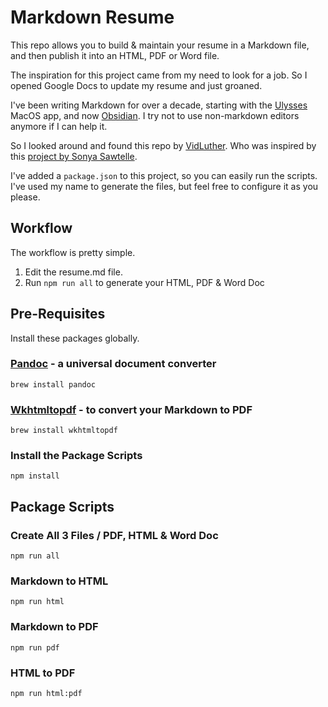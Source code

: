 # Markdown Resume

This repo allows you to build & maintain your resume in a Markdown file, and then publish it into an HTML, PDF or Word file.

The inspiration for this project came from my need to look for a job. So I opened Google Docs to update my resume and just groaned.

I've been writing Markdown for over a decade, starting with the [Ulysses](https://ulysses.app/) MacOS app, and now [Obsidian](https://obsidian.md/). I try not to use non-markdown editors anymore if I can help it.

So I looked around and found this repo by [VidLuther](https://github.com/vidluther/markdown-resume).
Who was inspired by this [project by Sonya Sawtelle](https://sdsawtelle.github.io/blog/output/simple-markdown-resume-with-pandoc-and-wkhtmltopdf.html).

I've added a `package.json` to this project, so you can easily run the scripts. I've used my name to generate the files, but feel free to configure it as you please.

## Workflow

The workflow is pretty simple.

1. Edit the resume.md file.
2. Run `npm run all` to generate your HTML, PDF & Word Doc

## Pre-Requisites

Install these packages globally.

### [Pandoc](https://pandoc.org) - a universal document converter

```shell
brew install pandoc
```

### [Wkhtmltopdf](https://wkhtmltopdf.org) - to convert your Markdown to PDF

```shell
brew install wkhtmltopdf
```

### Install the Package Scripts

```shell
npm install
```

## Package Scripts

### Create All 3 Files / PDF, HTML & Word Doc

```shell
npm run all
```

### Markdown to HTML

```shell
npm run html
```

### Markdown to PDF

```
npm run pdf
```

### HTML to PDF

```
npm run html:pdf
```
